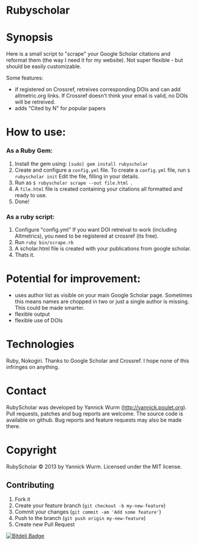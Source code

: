 # Rubyscholar

# Synopsis

Here is a small script to "scrape" your Google Scholar citations and reformat them (the way I need it for my website). 
Not super flexible - but should be easily customizable.

Some features: 

 * if registered on Crossref, retreives corresponding DOIs and can add altmetric.org links. 
   If Crossref doesn't think your email is valid, no DOIs will be retreived. 
 * adds "Cited by N" for popular papers

# How to use:

### As a Ruby Gem:
1. Install the gem using: `[sudo] gem install rubyscholar`
2. Create and configure a `config.yml` file.
      To create a `config.yml` file, run `$ rubyscholar init`
      Edit the file, filling in your details.
3. Run as `$ rubyscholar scrape --out file.html `.
4. A `file.html` file is created containing your citations all formatted
and ready to use.
5. Done!

### As a ruby script:
1. Configure "config.yml"
   If you want DOI retreival to work (including Altmetrics), you need to be 
   registered at crossref (its free). 
2. Run `ruby bin/scrape.rb` 
3. A scholar.html file is created with your publications from google scholar. 
4. Thats it. 

# Potential for improvement:

 * uses author list as visible on your main Google Scholar page. Sometimes this 
   means names are chopped in two or just a single author is missing. This could
   be made smarter. 
 * flexible output
 * flexible use of DOIs

# Technologies

Ruby, Nokogiri. Thanks to Google Scholar and Crossref. I hope none of this infringes on anything. 

# Contact

RubyScholar was developed by Yannick Wurm (http://yannick.poulet.org). Pull requests, patches and bug reports are welcome. The source code is available on github. Bug reports and feature requests may also be made there.

# Copyright

RubyScholar © 2013 by Yannick Wurm. Licensed under the MIT license. 

## Contributing

1. Fork it
2. Create your feature branch (`git checkout -b my-new-feature`)
3. Commit your changes (`git commit -am 'Add some feature'`)
4. Push to the branch (`git push origin my-new-feature`)
5. Create new Pull Request


[![Bitdeli Badge](https://d2weczhvl823v0.cloudfront.net/arkokoley/rubyscholar/trend.png)](https://bitdeli.com/free "Bitdeli Badge")

